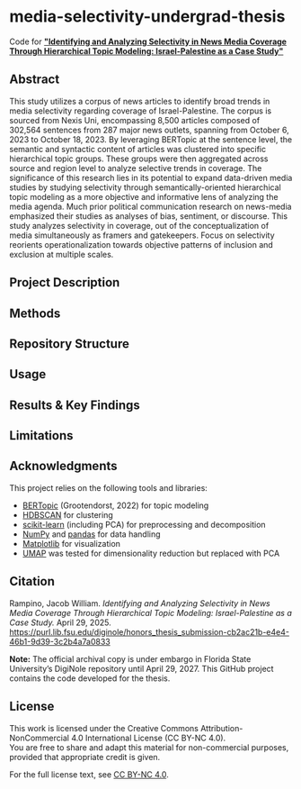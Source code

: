 # media-selectivity-undergrad-thesis

Code for **["Identifying and Analyzing Selectivity in News Media Coverage Through Hierarchical Topic Modeling: Israel-Palestine as a Case Study"](https://github.com/jwrampino/media-selectivity-undergrad-thesis/blob/main/Identifying%20and%20Analyzing%20Selectivity%20in%20News%20Media%20Coverage%20Through%20Hierarchical%20Topic%20Modeling%3A%20Israel-Palestine%20as%20a%20Case%20Study.pdf)**

## Abstract

This study utilizes a corpus of news articles to identify broad trends in media selectivity regarding coverage of Israel-Palestine. The corpus is sourced from Nexis Uni, encompassing 8,500 articles composed of 302,564 sentences from 287 major news outlets, spanning from October 6, 2023 to October 18, 2023. By leveraging BERTopic at the sentence level, the semantic and syntactic content of articles was clustered into specific hierarchical topic groups. These groups were then aggregated across source and region level to analyze selective trends in coverage. The significance of this research lies in its potential to expand data-driven media studies by studying selectivity through semantically-oriented hierarchical topic modeling as a more objective and informative lens of analyzing the media agenda. Much prior political communication research on news-media emphasized their studies as analyses of bias, sentiment, or discourse. This study analyzes selectivity in coverage, out of the conceptualization of media simultaneously as framers and gatekeepers. Focus on selectivity reorients operationalization towards objective patterns of inclusion and exclusion at multiple scales.

## Project Description

## Methods

## Repository Structure

## Usage

## Results & Key Findings

## Limitations

## Acknowledgments

This project relies on the following tools and libraries:
- [BERTopic](https://github.com/MaartenGr/BERTopic) (Grootendorst, 2022) for topic modeling  
- [HDBSCAN](https://hdbscan.readthedocs.io/) for clustering  
- [scikit-learn](https://scikit-learn.org/) (including PCA) for preprocessing and decomposition  
- [NumPy](https://numpy.org/) and [pandas](https://pandas.pydata.org/) for data handling  
- [Matplotlib](https://matplotlib.org/) for visualization
- [UMAP](https://umap-learn.readthedocs.io/) was tested for dimensionality reduction but replaced with PCA

## Citation

Rampino, Jacob William. *Identifying and Analyzing Selectivity in News Media Coverage Through Hierarchical Topic Modeling: Israel-Palestine as a Case Study.* April 29, 2025. https://purl.lib.fsu.edu/diginole/honors_thesis_submission-cb2ac21b-e4e4-46b1-9d39-3c2b4a7a0833

**Note:** The official archival copy is under embargo in Florida State University’s DigiNole repository until April 29, 2027. This GitHub project contains the code developed for the thesis.

## License

This work is licensed under the Creative Commons Attribution-NonCommercial 4.0 International License (CC BY-NC 4.0).  
You are free to share and adapt this material for non-commercial purposes, provided that appropriate credit is given.  

For the full license text, see [CC BY-NC 4.0](https://creativecommons.org/licenses/by-nc/4.0/).
